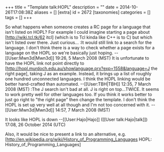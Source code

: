 +++
title = "Template talk:HOPL"
description = ""
date = 2014-10-26T17:08:38Z
aliases = []
[extra]
id = 2672
[taxonomies]
categories = []
tags = []
+++

So what happens when someone creates a RC page for a language that isn't listed on HOPL? For example I could imagine starting a page about [http://wiki.tcl.tk/62 itcl] (which is to Tcl kinda like C++ is to C) but which isn't listed over there. Just curious...
:It would still link to a search for the language. I don't think there is a way to check whether a page exists for a language on the HOPL so we're basically just hoping. --[[User:Mwn3d|Mwn3d]] 19:26, 5 March 2008 (MST)
It is unfortunate to have the HOPL link not point directly to [http://hopl.murdoch.edu.au/showlanguage.prx?exp=1558&language=J the right page], taking J as an example. Instead, it brings up a list of roughly one hundred unconnected languages.  I think the HOPL linking would be better hand-crafted than automated. --[[User:TBH|TBH]] 12:35, 7 March 2008 (MST)
:The J search isn't bad at all. J is right on top...TWICE. It seems to work pretty well for other languages too. If you think it works better to just go right to "the right page" then change the template. I don't think the HOPL is set up very well at all though and I'm not too concerned with it. --[[User:Mwn3d|Mwn3d]] 14:57, 7 March 2008 (MST)

It looks like HOPL is down --[[User:Hajo|Hajo]] ([[User talk:Hajo|talk]]) 17:08, 26 October 2014 (UTC)

Also, it would be nice to present a link to an alternative, e.g.
[http://en.wikipedia.org/wiki/History_of_Programming_Languages HOPL: History_of_Programming_Languages]
